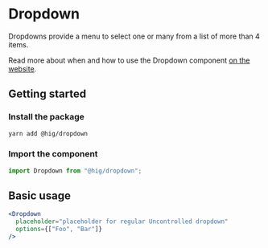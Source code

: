 # Dropdown

Dropdowns provide a menu to select one or many from a list of more than 4 items.

Read more about when and how to use the Dropdown component [on the website](https://hig.autodesk.com/web/components/form-elements).

## Getting started

### Install the package

```bash
yarn add @hig/dropdown
```

### Import the component

```js
import Dropdown from "@hig/dropdown";
```

## Basic usage

```jsx
<Dropdown
  placeholder="placeholder for regular Uncontrolled dropdown"
  options={["Foo", "Bar"]}
/>
```
